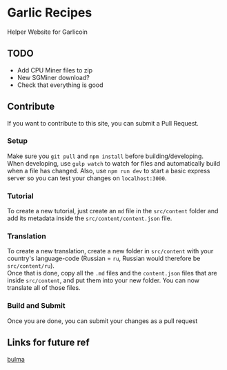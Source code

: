 # Garlic Recipes
Helper Website for Garlicoin

## TODO
- Add CPU Miner files to zip
- New SGMiner download?
- Check that everything is good

## Contribute
If you want to contribute to this site, you can submit a Pull Request.  

### Setup
Make sure you `git pull` and `npm install` before building/developing.  
When developing, use `gulp watch` to watch for files and automatically build when a file has changed. Also, use `npm run dev` to start a basic express server so you can test your changes on `localhost:3000`.

### Tutorial
To create a new tutorial, just create an `md` file in the `src/content` folder and add its metadata inside the `src/content/content.json` file.

### Translation
To create a new translation, create a new folder in `src/content` with your country's language-code (Russian = `ru`, Russian would therefore be `src/content/ru`).  
Once that is done, copy all the `.md` files and the `content.json` files that are inside `src/content`, and put them into your new folder. You can now translate all of those files.  

### Build and Submit
Once you are done, you can submit your changes as a pull request

## Links for future ref
[bulma](https://bulma.io/)
